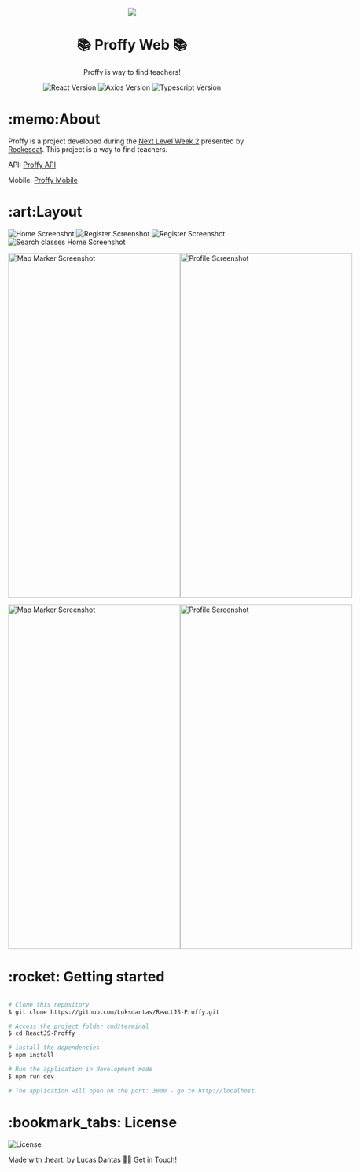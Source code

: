 <p align="center">
<img src="https://github.com/Luksdantas/ReactNative-Proffy/blob/main/src/assets/images/landing.png"/>
</p>
<h1 align="center">📚 Proffy Web 📚</h1>
<p align="center">Proffy is way to find teachers!</p>

<p align="center">
 <img  src="https://img.shields.io/github/package-json/dependency-version/Luksdantas/ReactJS-Proffy/react" alt="React Version">
 <img  src="https://img.shields.io/github/package-json/dependency-version/Luksdantas/ReactJS-Proffy/axios" alt="Axios Version">
 <img  src="https://img.shields.io/github/package-json/dependency-version/Luksdantas/ReactJS-Proffy/typescript" alt="Typescript Version">
</p>

<h1>:memo:About</h1>
<p>Proffy is a project developed during the <a href="https://nextlevelweek.com/">Next Level Week 2</a> presented by <a href="https://www.linkedin.com/school/rocketseat/">Rockeseat</a>. This project is a way to find teachers.</p>
<p>API: <a href="https://github.com/Luksdantas/NodeJS-Proffy">Proffy API</a></p>
<p>Mobile: <a href="https://github.com/Luksdantas/ReactNative-Proffy">Proffy Mobile</a></p>

<h1>:art:Layout</h1>
<img  src="https://github.com/Luksdantas/ReactJS-Proffy/blob/main/screenshots/homepage.png" alt="Home Screenshot">
<img  src="https://github.com/Luksdantas/ReactJS-Proffy/blob/main/screenshots/register1.png" alt="Register Screenshot">
<img  src="https://github.com/Luksdantas/ReactJS-Proffy/blob/main/screenshots/register2.png" alt="Register Screenshot">
<img  src="https://github.com/Luksdantas/ReactJS-Proffy/blob/main/screenshots/searchclasses.png" alt="Search classes Home Screenshot">

<p style="display: flex; flex-direction: row; align: center">
<img  src="https://github.com/Luksdantas/ReactJS-Proffy/blob/main/screenshots/homepagemobile.png" width="350px" height="700px" alt="Map Marker Screenshot">
<img  src="https://github.com/Luksdantas/ReactJS-Proffy/blob/main/screenshots/searchclassesmobile.png" width="350px" height="700px" alt="Profile Screenshot">
</p>
<p style="display: flex; flex-direction: row; align: center">
<img  src="https://github.com/Luksdantas/ReactJS-Proffy/blob/main/screenshots/registermobile1.png" width="350px" height="700px" alt="Map Marker Screenshot">
<img  src="https://github.com/Luksdantas/ReactJS-Proffy/blob/main/screenshots/registermobile2.png" width="350px" height="700px" alt="Profile Screenshot">
</p>


<h1>:rocket: Getting started</h1>

```bash

# Clone this repository
$ git clone https://github.com/Luksdantas/ReactJS-Proffy.git

# Access the project folder cmd/terminal
$ cd ReactJS-Proffy

# install the dependencies
$ npm install

# Run the application in development mode
$ npm run dev

# The application will open on the port: 3000 - go to http://localhost:3000

```

<h1>:bookmark_tabs: License</h1>
 <img  src="https://img.shields.io/github/license/Luksdantas/ReactJS-Proffy" alt="License">
 
 <p>Made with :heart: by Lucas Dantas 👋🏽 <a href="https://www.linkedin.com/in/luksdantas/">Get in Touch!</a></p>
